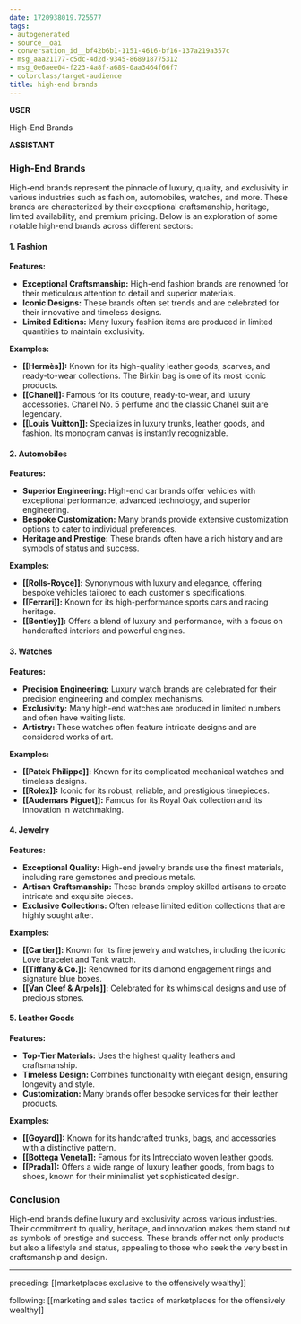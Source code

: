 ```yaml
---
date: 1720938019.725577
tags:
- autogenerated
- source__oai
- conversation_id__bf42b6b1-1151-4616-bf16-137a219a357c
- msg_aaa21177-c5dc-4d2d-9345-868918775312
- msg_0e6aee04-f223-4a8f-a689-0aa3464f66f7
- colorclass/target-audience
title: high-end brands
---
```


**USER**

High-End Brands


**ASSISTANT**

### High-End Brands

High-end brands represent the pinnacle of luxury, quality, and exclusivity in various industries such as fashion, automobiles, watches, and more. These brands are characterized by their exceptional craftsmanship, heritage, limited availability, and premium pricing. Below is an exploration of some notable high-end brands across different sectors:

#### 1. Fashion

**Features:**
- **Exceptional Craftsmanship:** High-end fashion brands are renowned for their meticulous attention to detail and superior materials.
- **Iconic Designs:** These brands often set trends and are celebrated for their innovative and timeless designs.
- **Limited Editions:** Many luxury fashion items are produced in limited quantities to maintain exclusivity.

**Examples:**
- **[[Hermès]]:** Known for its high-quality leather goods, scarves, and ready-to-wear collections. The Birkin bag is one of its most iconic products.
- **[[Chanel]]:** Famous for its couture, ready-to-wear, and luxury accessories. Chanel No. 5 perfume and the classic Chanel suit are legendary.
- **[[Louis Vuitton]]:** Specializes in luxury trunks, leather goods, and fashion. Its monogram canvas is instantly recognizable.

#### 2. Automobiles

**Features:**
- **Superior Engineering:** High-end car brands offer vehicles with exceptional performance, advanced technology, and superior engineering.
- **Bespoke Customization:** Many brands provide extensive customization options to cater to individual preferences.
- **Heritage and Prestige:** These brands often have a rich history and are symbols of status and success.

**Examples:**
- **[[Rolls-Royce]]:** Synonymous with luxury and elegance, offering bespoke vehicles tailored to each customer's specifications.
- **[[Ferrari]]:** Known for its high-performance sports cars and racing heritage.
- **[[Bentley]]:** Offers a blend of luxury and performance, with a focus on handcrafted interiors and powerful engines.

#### 3. Watches

**Features:**
- **Precision Engineering:** Luxury watch brands are celebrated for their precision engineering and complex mechanisms.
- **Exclusivity:** Many high-end watches are produced in limited numbers and often have waiting lists.
- **Artistry:** These watches often feature intricate designs and are considered works of art.

**Examples:**
- **[[Patek Philippe]]:** Known for its complicated mechanical watches and timeless designs.
- **[[Rolex]]:** Iconic for its robust, reliable, and prestigious timepieces.
- **[[Audemars Piguet]]:** Famous for its Royal Oak collection and its innovation in watchmaking.

#### 4. Jewelry

**Features:**
- **Exceptional Quality:** High-end jewelry brands use the finest materials, including rare gemstones and precious metals.
- **Artisan Craftsmanship:** These brands employ skilled artisans to create intricate and exquisite pieces.
- **Exclusive Collections:** Often release limited edition collections that are highly sought after.

**Examples:**
- **[[Cartier]]:** Known for its fine jewelry and watches, including the iconic Love bracelet and Tank watch.
- **[[Tiffany & Co.]]:** Renowned for its diamond engagement rings and signature blue boxes.
- **[[Van Cleef & Arpels]]:** Celebrated for its whimsical designs and use of precious stones.

#### 5. Leather Goods

**Features:**
- **Top-Tier Materials:** Uses the highest quality leathers and craftsmanship.
- **Timeless Design:** Combines functionality with elegant design, ensuring longevity and style.
- **Customization:** Many brands offer bespoke services for their leather products.

**Examples:**
- **[[Goyard]]:** Known for its handcrafted trunks, bags, and accessories with a distinctive pattern.
- **[[Bottega Veneta]]:** Famous for its Intrecciato woven leather goods.
- **[[Prada]]:** Offers a wide range of luxury leather goods, from bags to shoes, known for their minimalist yet sophisticated design.

### Conclusion

High-end brands define luxury and exclusivity across various industries. Their commitment to quality, heritage, and innovation makes them stand out as symbols of prestige and success. These brands offer not only products but also a lifestyle and status, appealing to those who seek the very best in craftsmanship and design.


---

preceding: [[marketplaces exclusive to the offensively wealthy]]  


following: [[marketing and sales tactics of marketplaces for the offensively wealthy]]